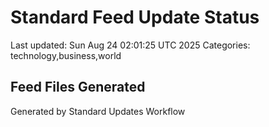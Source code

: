 # Standard Feed Update Status
Last updated: Sun Aug 24 02:01:25 UTC 2025
Categories: technology,business,world

## Feed Files Generated

Generated by Standard Updates Workflow
